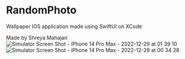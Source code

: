# RandomPhoto

Wallpaper IOS application made using SwiftUI on XCode

Made by Shreya Mahajan
![Simulator Screen Shot - iPhone 14 Pro Max - 2022-12-29 at 01 39 10](https://user-images.githubusercontent.com/108216882/209868362-7ee86321-aac1-4a3b-990d-72fc5dfa2691.png)
![Simulator Screen Shot - iPhone 14 Pro Max - 2022-12-29 at 00 34 28](https://user-images.githubusercontent.com/108216882/209868372-5bf4056c-6476-4696-a333-bb84de52406e.png)
